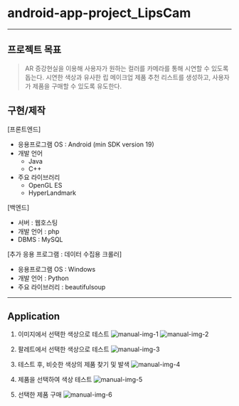 # android-app-project_LipsCam
--------------
## 프로젝트 목표
> AR 증강현실을 이용해 사용자가 원하는 컬러를 카메라를 통해 시연할 수 있도록 돕는다. 시연한 색상과 유사한 립 메이크업 제품 추천 리스트를 생성하고, 사용자가 제품을 구매할 수 있도록 유도한다.

## 구현/제작
[프론트엔드]
- 응용프로그램 OS : Android (min SDK version 19)
- 개발 언어 
  - Java 
  - C++
- 주요 라이브러리 
  - OpenGL ES
  - HyperLandmark

[백엔드]
- 서버 : 웹호스팅
- 개발 언어 : php
- DBMS : MySQL
 

[추가 응용 프로그램 : 데이터 수집용 크롤러]
- 응용프로그램 OS : Windows
- 개발 언어 : Python
- 주요 라이브러리 : beautifulsoup

------------
## Application 
1. 이미지에서 선택한 색상으로 테스트
![manual-img-1](https://user-images.githubusercontent.com/65906056/108841561-4e9c6900-761b-11eb-9e0a-d09150de05f7.png)
![manual-img-2](https://user-images.githubusercontent.com/65906056/108841564-4f34ff80-761b-11eb-838a-2f0c7b24544b.png)

2. 팔레트에서 선택한 색상으로 테스트
![manual-img-3](https://user-images.githubusercontent.com/65906056/108841565-4f34ff80-761b-11eb-84b0-f15238f731d0.png)

3. 테스트 후, 비슷한 색상의 제품 찾기 및 발색
![manual-img-4](https://user-images.githubusercontent.com/65906056/108841568-4fcd9600-761b-11eb-8a77-b7371c2cce02.png)

4. 제품을 선택하여 색상 테스트
![manual-img-5](https://user-images.githubusercontent.com/65906056/108841556-4d6b3c00-761b-11eb-853a-c30f5395c611.png)

5. 선택한 제품 구매
![manual-img-6](https://user-images.githubusercontent.com/65906056/108841559-4e03d280-761b-11eb-864d-a1444a0a614b.png)



